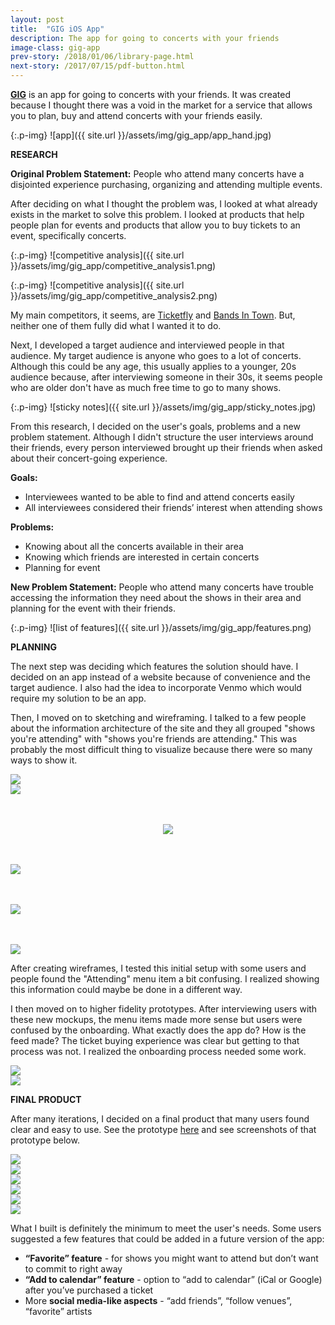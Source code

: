 ```yaml
---
layout: post
title:  "GIG iOS App"
description: The app for going to concerts with your friends
image-class: gig-app
prev-story: /2018/01/06/library-page.html
next-story: /2017/07/15/pdf-button.html
---
```


**<a target="_blank" href="https://invis.io/AMD99G92K">GIG</a>** is an app for going to concerts with your friends. It was created because I thought there was a void in the market for a service that allows you to plan, buy and attend concerts with your friends easily. 

{:.p-img}
![app]({{ site.url }}/assets/img/gig_app/app_hand.jpg)

**RESEARCH**

**Original Problem Statement:** People who attend many concerts have a disjointed experience purchasing, organizing and attending multiple events.

After deciding on what I thought the problem was, I looked at what already exists in the market to solve this problem. I looked at products that help people plan for events and products that allow you to buy tickets to an event, specifically concerts. 

{:.p-img}
![competitive analysis]({{ site.url }}/assets/img/gig_app/competitive_analysis1.png)

{:.p-img}
![competitive analysis]({{ site.url }}/assets/img/gig_app/competitive_analysis2.png)

My main competitors, it seems, are <a target="_blank" href="http://www.ticketfly.com/">Ticketfly</a> and <a target="_blank" href="https://news.bandsintown.com/home">Bands In Town</a>. But, neither one of them fully did what I wanted it to do. 

Next, I developed a target audience and interviewed people in that audience. My target audience is anyone who goes to a lot of concerts. Although this could be any age, this usually applies to a younger, 20s audience because, after interviewing someone in their 30s, it seems people who are older don't have as much free time to go to many shows. 

{:.p-img}
![sticky notes]({{ site.url }}/assets/img/gig_app/sticky_notes.jpg)

From this research, I decided on the user's goals, problems and a new problem statement. Although I didn't structure the user interviews around their friends, every person interviewed brought up their friends when asked about their concert-going experience. 

**Goals:**
* Interviewees wanted to be able to find and attend concerts easily
* All interviewees considered their friends’ interest when attending shows

**Problems:**
* Knowing about all the concerts available in their area
* Knowing which friends are interested in certain concerts
* Planning for event

**New Problem Statement:** People who attend many concerts have trouble accessing the information they need about the shows in their area and planning for the event with their friends.

{:.p-img}
![list of features]({{ site.url }}/assets/img/gig_app/features.png)

**PLANNING**

The next step was deciding which features the solution should have. I decided on an app instead of a website because of convenience and the target audience. I also had the idea to incorporate Venmo which would require my solution to be an app. 

Then, I moved on to sketching and wireframing. I talked to a few people about the information architecture of the site and they all grouped "shows you're attending" with "shows you're friends are attending." This was probably the most difficult thing to visualize because there were so many ways to show it. 

<div class="row">
	<div class="medium-6 columns">
		<img class="p-img" src="{{ site.url }}/assets/img/gig_app/sketch1.jpg" style="margin-bottom:0;">
	</div>
	<div class="medium-6 columns">
		<img class="p-img" src="{{ site.url }}/assets/img/gig_app/sketch2.jpg" style="margin-bottom:0;">
	</div>
</div>
<div class="row">
	<div class="columns">
		<img class="p-img" src="{{ site.url }}/assets/img/gig_app/sketch3.jpg" style="margin: 3rem auto 0 auto;">
	</div>
</div>
<div class="row">
	<div class="medium-4 columns">
		<img class="p-img" src="{{ site.url }}/assets/img/gig_app/wireframe1.jpg" style="margin-top: 3rem;">
	</div>
	<div class="medium-4 columns">
		<img class="p-img" src="{{ site.url }}/assets/img/gig_app/wireframe2.jpg" style="margin-top: 3rem;">
	</div>
	<div class="medium-4 columns">
		<img class="p-img" src="{{ site.url }}/assets/img/gig_app/wireframe3.jpg" style="margin-top: 3rem;">
	</div>
</div>

After creating wireframes, I tested this initial setup with some users and people found the "Attending" menu item a bit confusing. I realized showing this information could maybe be done in a different way. 

I then moved on to higher fidelity prototypes. After interviewing users with these new mockups, the menu items made more sense but users were confused by the onboarding. What exactly does the app do? How is the feed made? The ticket buying experience was clear but getting to that process was not. I realized the onboarding process needed some work. 

<div class="row">
	<div class="medium-6 columns">
		<img class="p-img" src="{{ site.url }}/assets/img/gig_app/hifi1.jpg">
	</div>
	<div class="medium-6 columns">
		<img class="p-img" src="{{ site.url }}/assets/img/gig_app/hifi2.jpg">
	</div>
</div>

**FINAL PRODUCT**

After many iterations, I decided on a final product that many users found clear and easy to use. See the prototype <a target="_blank" href="https://invis.io/AMD99G92K">here</a> and see screenshots of that prototype below.

<div class="row">
	<div class="medium-6 columns">
		<img class="p-img" src="{{ site.url }}/assets/img/gig_app/final1.jpg" style="margin-bottom:0;">
	</div>
	<div class="medium-6 columns">
		<img class="p-img" src="{{ site.url }}/assets/img/gig_app/final2.jpg" style="margin-bottom:0;">
	</div>
</div>
<div class="row">
	<div class="medium-6 columns">
		<img class="p-img" src="{{ site.url }}/assets/img/gig_app/final3.jpg" style="margin-bottom:0;">
	</div>
	<div class="medium-6 columns">
		<img class="p-img" src="{{ site.url }}/assets/img/gig_app/final4.jpg" style="margin-bottom:0;">
	</div>
</div>
<div class="row">
	<div class="medium-6 columns">
		<img class="p-img" src="{{ site.url }}/assets/img/gig_app/final5.jpg">
	</div>
	<div class="medium-6 columns">
		<img class="p-img" src="{{ site.url }}/assets/img/gig_app/final6.jpg">
	</div>
</div>

What I built is definitely the minimum to meet the user's needs. Some users suggested a few features that could be added in a future version of the app: 
* **“Favorite” feature** - for shows you might want to attend but don’t want to commit to right away
* **“Add to calendar” feature** - option to “add to calendar” (iCal or Google) after you’ve purchased a ticket
* More **social media-like aspects** - “add friends”, “follow venues”, “favorite” artists




